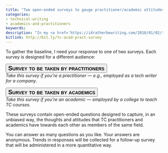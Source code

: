 ```yaml
---
title: "Two open-ended surveys to gauge practitioner/academic attitudes"
categories:
- technical-writing
- academics-and-practitioners
keywords:
description: "In my <a href='https://idratherbewriting.com/2018/01/02/technical-writing-trends-2018-and-2017-review/'>2018 trends post</a>, I mentioned that I plan to give some attention to TC academic/practitioner attitudes, opportunities, and interactions. I have a larger project in mind that involves changing attitudes, which I'll expand on in the future. However, for now I need a baseline starting point to measure against later."
bitlink: http://bit.ly/tc-acad-pract-survey
---
```

<style>
button {
  font-family: Arial; Verdana; Tahoma;
  font-weight: bold;
  font-variant: small-caps;
}
.btn {
  font-size: 20px;
}
</style>

To gather the baseline, I need your response to one of two surveys. Each survey is designed for a different audience:

<a href="https://docs.google.com/forms/d/1WgFCEZc2huy28d6HrbMHX2p5YWvcggo7_5zHv2UQ3Vc"><button type="button" class="btn btn-info">Survey to be taken by practitioners</button></a> <br/>*Take this survey if you're a practitioner &mdash; e.g., employed as a tech writer for a company*.

<a href="https://docs.google.com/forms/d/1KXTufwvUBPJv_4VmtEWwL8x0kgIHiBtSLz5p9xKVlUQ"><button type="button" class="btn btn-warning">Survey to be taken by academics</button></a> <br/>*Take this survey if you're an academic &mdash; employed by a college to teach TC courses*.

These surveys contain open-ended questions designed to capture, in an unbiased way, the thoughts and attitudes that TC practitioners and academics have towards each other as members of the same field.

You can answer as many questions as you like. Your answers are anonymous. Trends in responses will be collected for a follow-up survey that will be administered in a more quantitative way.
